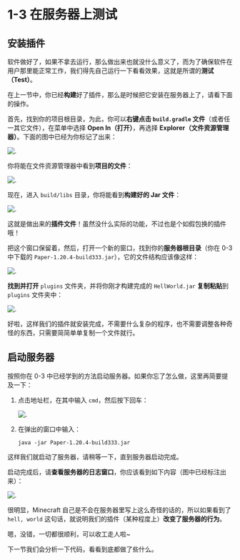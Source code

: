 # 1-3 在服务器上测试

## 安装插件

软件做好了，如果不拿去运行，那么做出来也就没什么意义了，而为了确保软件在用户那里能正常工作，我们得先自己运行一下看看效果，这就是所谓的**测试（Test）**。

在上一节中，你已经**构建**好了插件，那么是时候把它安装在服务器上了，请看下面的操作。

首先，找到你的项目根目录，为此，你可以**右键点击 `build.gradle` 文件**（或者任一其它文件），在菜单中选择 **Open In（打开）**，再选择 **Explorer（文件资源管理器）**。下面的图中已经为你标记了出来：

![.](https://s2.loli.net/2023/12/27/QuwPk1egF5Y68Di.png)

你将能在文件资源管理器中看到**项目的文件**：

![.](https://s2.loli.net/2023/12/27/DruzQ3aRsUF9Gvc.png)

现在，进入 `build/libs` 目录，你将能看到**构建好的 Jar 文件**：

![.](https://s2.loli.net/2023/12/27/VkDOAn92TuINyxs.png)

这就是做出来的**插件文件**！虽然没什么实际的功能，不过也是个如假包换的插件哦！

把这个窗口保留着，然后，打开一个新的窗口，找到你的**服务器根目录**（你在 0-3 中下载的 `Paper-1.20.4-build333.jar`），它的文件结构应该像这样：

![.](https://s2.loli.net/2023/12/27/KEuvLNDrWl5ZYns.png)

**找到并打开** `plugins` 文件夹，并将你刚才构建完成的 `HellWorld.jar` **复制粘贴**到 `plugins` 文件夹中：

![.](https://s2.loli.net/2023/12/27/P4LfNFHl1S6E7sC.png)

好啦，这样我们的插件就安装完成，不需要什么复杂的程序，也不需要调整各种奇怪的东西，只需要简简单单复制一个文件就行。

## 启动服务器

按照你在 0-3 中已经学到的方法启动服务器。如果你忘了怎么做，这里再简要提及一下：

1. 点击地址栏，在其中输入 `cmd`，然后按下回车：
   
   ![.](https://s2.loli.net/2023/12/27/DI6Q1YOy823PFhK.png)

2. 在弹出的窗口中输入：
   
   ```
   java -jar Paper-1.20.4-build333.jar
   ```

这样我们就启动了服务器，请稍等一下，直到服务器启动完成。

启动完成后，请**查看服务器的日志窗口**，你应该看到如下内容（图中已经标注出来）：

![.](https://s2.loli.net/2023/12/27/iyezY4cumgULhaE.png)

很明显，Minecraft 自己是不会在服务器里写上这么奇怪的话的，所以如果看到了 `hell, world` 这句话，就说明我们的插件（某种程度上）**改变了服务器的行为**。

嗯，没错，一切都很顺利，可以收工走人啦~

下一节我们会分析一下代码，看看到底都做了些什么。
